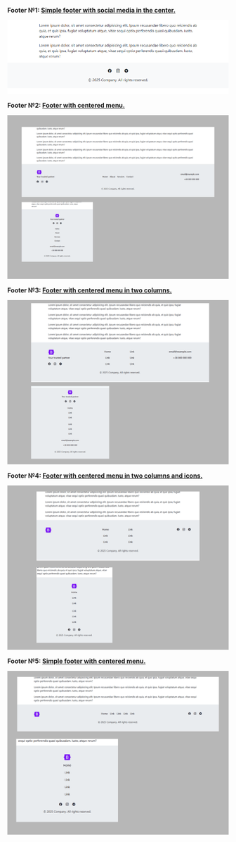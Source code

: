 **Footer №1:
<a href="https://github.com/ovcharovcoder/webkit-pro/tree/main/bootstrap/components/footers/footer-1">Simple footer with social media in the center.</a>**

<img src="footer-1/screenshot.png" alt="webkit-pro" style="width: 600px;">
<br>

**Footer №2:
<a href="https://github.com/ovcharovcoder/webkit-pro/tree/main/bootstrap/components/footers/footer-2">Footer with centered menu.</a>**

<img src="footer-2/screenshot.png" alt="webkit-pro" style="width: 600px;">
<br>

**Footer №3:
<a href="https://github.com/ovcharovcoder/webkit-pro/tree/main/bootstrap/components/footers/footer-3">Footer with centered menu in two columns.</a>**

<img src="footer-3/screenshot.png" alt="webkit-pro" style="width: 600px;">
<br>

**Footer №4:
<a href="https://github.com/ovcharovcoder/webkit-pro/tree/main/bootstrap/components/footers/footer-4">Footer with centered menu in two columns and icons.</a>**

<img src="footer-4/screenshot.png" alt="webkit-pro" style="width: 600px;">
<br>

**Footer №5:
<a href="https://github.com/ovcharovcoder/webkit-pro/tree/main/bootstrap/components/footers/footer-5">Simple footer with centered menu.</a>**

<img src="footer-5/screenshot.png" alt="webkit-pro" style="width: 600px;">
<br>
